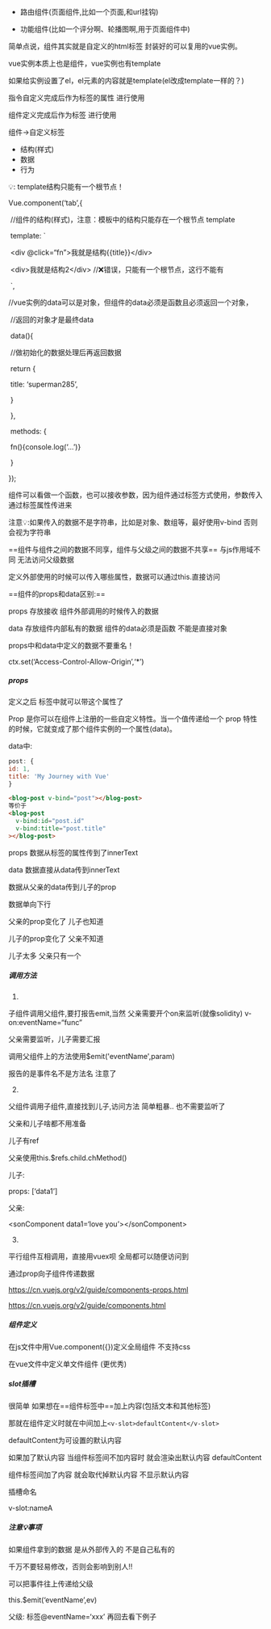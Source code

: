 - 路由组件(页面组件,比如一个页面,和url挂钩)

- 功能组件(比如一个评分啊、轮播图啊,用于页面组件中)



简单点说，组件其实就是自定义的html标签 封装好的可以复用的vue实例。

vue实例本质上也是组件，vue实例也有template

如果给实例设置了el，el元素的内容就是template(el改成template一样的？)



指令自定义完成后作为标签的属性 进行使用



组件定义完成后作为标签 进行使用



组件->自定义标签

- 结构(样式)
- 数据
- 行为



💡: template结构只能有一个根节点！



Vue.component(‘tab’,{

​    //组件的结构(样式)，注意：模板中的结构只能存在一个根节点 template

​    template: \`

​	\<div @click=“fn”>我就是结构{{title}}\</div>

​        \<div>我就是结构2\</div>  //❌错误，只能有一个根节点，这行不能有

​    `,

​    //vue实例的data可以是对象，但组件的data必须是函数且必须返回一个对象，

​    //返回的对象才是最终data

​    data(){

​        //做初始化的数据处理后再返回数据

​        return {

​            title: ‘superman285’,

​        }

​    },

​    methods: {

​        fn(){console.log(‘...’)}    

​    }

});



组件可以看做一个函数，也可以接收参数，因为组件通过标签方式使用，参数传入通过标签属性传进来

注意💡:如果传入的数据不是字符串，比如是对象、数组等，最好使用v-bind 否则会视为字符串



==组件与组件之间的数据不同享，组件与父级之间的数据不共享== 与js作用域不同 无法访问父级数据



定义外部使用的时候可以传入哪些属性，数据可以通过this.直接访问



==组件的props和data区别:==

props 存放接收 组件外部调用的时候传入的数据



data 存放组件内部私有的数据 组件的data必须是函数 不能是直接对象



props中和data中定义的数据不要重名！



ctx.set(‘Access-Control-Allow-Origin’,‘*’)



##### props

定义之后 标签中就可以带这个属性了



Prop 是你可以在组件上注册的一些自定义特性。当一个值传递给一个 prop 特性的时候，它就变成了那个组件实例的一个属性(data)。



data中:

```javascript
post: {
id: 1,
title: 'My Journey with Vue'
}
```

```html
<blog-post v-bind="post"></blog-post>
等价于
<blog-post
  v-bind:id="post.id"
  v-bind:title="post.title"
></blog-post>
```



props 数据从标签的属性传到了innerText

data 数据直接从data传到innerText



数据从父亲的data传到儿子的prop



数据单向下行

父亲的prop变化了 儿子也知道

儿子的prop变化了 父亲不知道

儿子太多 父亲只有一个



##### 调用方法

1.

子组件调用父组件,要打报告emit,当然 父亲需要开个on来监听(就像solidity) v-on:eventName=“func”

父亲需要监听，儿子需要汇报

调用父组件上的方法使用$emit('eventName',param)

报告的是事件名不是方法名 注意了



2.

父组件调用子组件,直接找到儿子,访问方法 简单粗暴.. 也不需要监听了 

父亲和儿子啥都不用准备

儿子有ref

父亲使用this.$refs.child.chMethod()



儿子:

props: [‘data1’]

父亲:

\<sonComponent data1=‘love you’\>\</sonComponent\>



3.

平行组件互相调用，直接用vuex呗 全局都可以随便访问到



通过prop向子组件传递数据

https://cn.vuejs.org/v2/guide/components-props.html

https://cn.vuejs.org/v2/guide/components.html



##### 组件定义

在js文件中用Vue.component({})定义全局组件 不支持css

在vue文件中定义单文件组件 (更优秀)



##### slot插槽

很简单 如果想在==组件标签中==加上内容(包括文本和其他标签)

那就在组件定义时就在中间加上`<v-slot>defaultContent</v-slot>`

defaultContent为可设置的默认内容

如果加了默认内容 当组件标签间不加内容时 就会渲染出默认内容 defaultContent

组件标签间加了内容 就会取代掉默认内容 不显示默认内容

插槽命名

v-slot:nameA



##### 注意💡事项

如果组件拿到的数据 是从外部传入的 不是自己私有的

千万不要轻易修改，否则会影响到别人!!

可以把事件往上传递给父级

this.$emit(‘eventName’,ev)

父级: 标签@eventName=‘xxx’ 再回去看下例子
